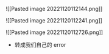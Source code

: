 ![[Pasted image 20221120112144.png]]

![[Pasted image 20221120112241.png]]

![[Pasted image 20221120112726.png]]

- 转成我们自己的 error

